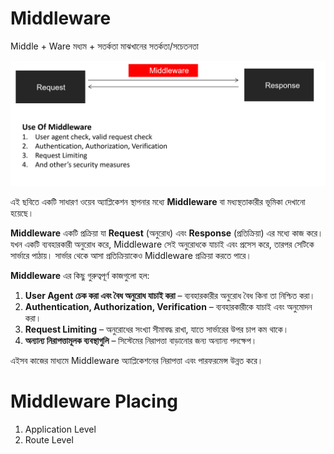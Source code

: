 # **Middleware**

Middle + Ware
মধ্যম  + সতর্কতা
মাঝখানের সতর্কতা/সচেতনতা

![middleware.png](https://github.com/mdmahfuz307/Express.JS-Learning-Journey/blob/master/05-Middleware/Img/middleware.png)

এই ছবিতে একটি সাধারণ ওয়েব অ্যাপ্লিকেশন স্থাপনার মধ্যে **Middleware** বা মধ্যস্থতাকারীর ভূমিকা দেখানো হয়েছে।

**Middleware** একটি প্রক্রিয়া যা **Request** (অনুরোধ) এবং **Response** (প্রতিক্রিয়া) এর মধ্যে কাজ করে। যখন একটি ব্যবহারকারী অনুরোধ করে, Middleware সেই অনুরোধকে যাচাই এবং প্রসেস করে, তারপর সেটিকে সার্ভারে পাঠায়। সার্ভার থেকে আসা প্রতিক্রিয়াকেও Middleware প্রক্রিয়া করতে পারে।

**Middleware** এর কিছু গুরুত্বপূর্ণ কাজগুলো হল:

1. **User Agent চেক করা এবং বৈধ অনুরোধ যাচাই করা** – ব্যবহারকারীর অনুরোধ বৈধ কিনা তা নিশ্চিত করা।
2. **Authentication, Authorization, Verification** – ব্যবহারকারীকে যাচাই এবং অনুমোদন করা।
3. **Request Limiting** – অনুরোধের সংখ্যা সীমাবদ্ধ রাখা, যাতে সার্ভারের উপর চাপ কম থাকে।
4. **অন্যান্য নিরাপত্তামূলক ব্যবস্থাগুলি** – সিস্টেমের নিরাপত্তা বাড়ানোর জন্য অন্যান্য পদক্ষেপ।

এইসব কাজের মাধ্যমে Middleware অ্যাপ্লিকেশনের নিরাপত্তা এবং পারফরমেন্স উন্নত করে।

# **Middleware Placing**

1. Application Level
2. Route Level